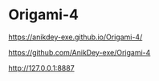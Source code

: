 # Origami-4

https://anikdey-exe.github.io/Origami-4/

https://github.com/AnikDey-exe/Origami-4

http://127.0.0.1:8887
